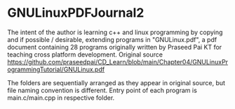 # GNULinuxPDFJournal2

The intent of the author is learning c++ and linux programming by copying and if possible / desirable,
extending programs in "GNULinux.pdf", a pdf document containing 28 programs originally written by Praseed Pai KT 
for teaching cross platform development.
Original source https://github.com/praseedpai/CD_Learn/blob/main/Chapter04/GNULinuxProgrammingTutorial/GNULinux.pdf


The folders are sequentially arranged as they appear in original source, but file naming convention is different.
Entry point of each program is main.c/main.cpp in respective folder.
